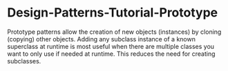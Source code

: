 # Design-Patterns-Tutorial-Prototype
Prototype patterns allow the creation of new objects (instances) by cloning (copying) other objects. Adding any subclass instance of a known superclass at runtime is most useful when there are multiple classes you want to only use if needed at runtime. This reduces the need for creating subclasses.
